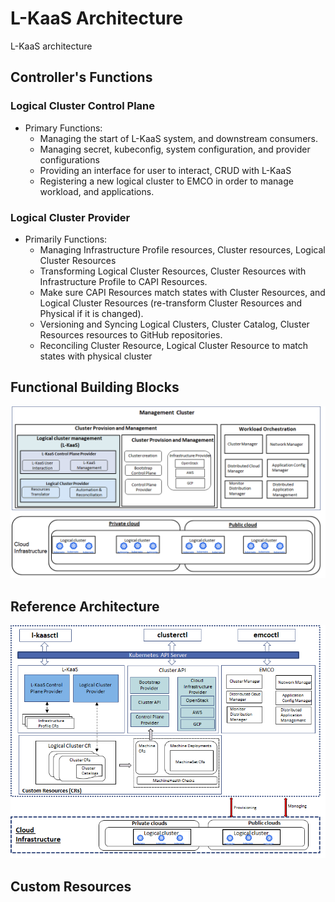 # L-KaaS Architecture

L-KaaS architecture 
## Controller's Functions
### Logical Cluster Control Plane
* Primary Functions:
    * Managing the start of L-KaaS system, and downstream consumers.
    * Managing secret, kubeconfig, system configuration, and provider configurations
    * Providing an interface for user to interact, CRUD with L-KaaS
    * Registering a new logical cluster to EMCO in order to manage workload, and applications.
### Logical Cluster Provider
* Primarily Functions: 
    * Managing Infrastructure Profile resources, Cluster resources, Logical Cluster Resources
    * Transforming  Logical Cluster Resources, Cluster Resources with Infrastructure Profile to CAPI Resources. 
    * Make sure CAPI Resources match states with Cluster Resources, and Logical Cluster Resources (re-transform Cluster Resources and Physical if it is changed).
    * Versioning and Syncing Logical Clusters, Cluster Catalog, Cluster Resources resources to GitHub repositories.
    * Reconciling Cluster Resource, Logical Cluster Resource to match states with physical cluster

## Functional Building Blocks

![L-KaaS Functional Building Blocks](diagrams/functional.png?raw=true "L-KaaS Functional Building Blocks")
## Reference Architecture
![L-KaaS Reference Architecture](diagrams/reference.png?raw=true "L-KaaS Reference Architecture")

## Custom Resources
